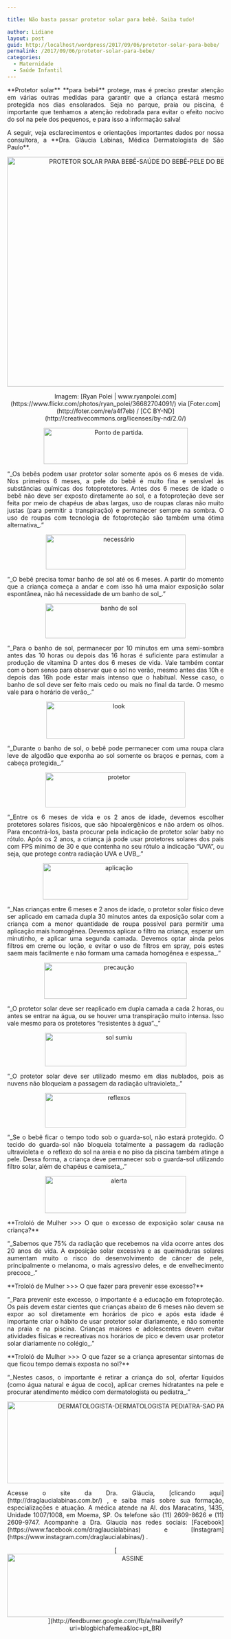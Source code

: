```yaml
---

title: Não basta passar protetor solar para bebê. Saiba tudo!

author: Lidiane
layout: post
guid: http://localhost/wordpress/2017/09/06/protetor-solar-para-bebe/
permalink: /2017/09/06/protetor-solar-para-bebe/
categories:
  - Maternidade
  - Saúde Infantil
---
```

<p align="justify">
  **Protetor solar** **para bebê** protege, mas é preciso prestar atenção em várias outras medidas para garantir que a criança estará mesmo protegida nos dias ensolarados. Seja no parque, praia ou piscina, é importante que tenhamos a atenção redobrada para evitar o efeito nocivo do sol na pele dos pequenos, e para isso a informação salva!
</p>

<p align="justify">
  A seguir, veja esclarecimentos e orientações importantes dados por nossa consultora, a **Dra. Gláucia Labinas, Médica Dermatologista de São Paulo**.
</p>

<p align="center">
  <img class="alignnone size-full wp-image-14099" src="http://www.trololodemulher.com.br/blog/wp-content/uploads/2017/09/PROTETOR-SOLAR-PARA-BEBÊ-SAÚDE-DO-BEBÊ-PELE-DO-BEBÊ-PROTEÇÃO-SOLAR-DO-BEBÊ.jpg" alt="PROTETOR SOLAR PARA BEBÊ-SAÚDE DO BEBÊ-PELE DO BEBÊ-PROTEÇÃO SOLAR DO BEBÊ" width="800" height="534" />
</p>

<p align="center">
  Imagem: [Ryan Polei | www.ryanpolei.com](https://www.flickr.com/photos/ryan_polei/36682704091/)  via [Foter.com](http://foter.com/re/a4f7eb)  / [CC BY-ND](http://creativecommons.org/licenses/by-nd/2.0/) 
</p>

<p align="center">
  <img class="alignnone size-full wp-image-14097" src="http://www.trololodemulher.com.br/blog/wp-content/uploads/2017/09/Ponto-de-partida..jpg" alt="Ponto de partida." width="335" height="84" />
</p>

<p align="justify">
  “_Os bebês podem usar protetor solar somente após os 6 meses de vida. Nos primeiros 6 meses, a pele do bebê é muito fina e sensível às substâncias químicas dos fotoprotetores. Antes dos 6 meses de idade o bebê não deve ser exposto diretamente ao sol, e a fotoproteção deve ser feita por meio de chapéus de abas largas, uso de roupas claras não muito justas (para permitir a transpiração) e permanecer sempre na sombra. O uso de roupas com tecnologia de fotoproteção são também uma ótima alternativa_.”
</p>

<p align="center">
  <img class="alignnone size-full wp-image-14096" src="http://www.trololodemulher.com.br/blog/wp-content/uploads/2017/09/necessário.jpg" alt="necessário" width="325" height="81" />
</p>

<p align="justify">
  “_O bebê precisa tomar banho de sol até os 6 meses. A partir do momento que a criança começa a andar e com isso há uma maior exposição solar espontânea, não há necessidade de um banho de sol_.”
</p>

<p align="center">
  <img class="alignnone size-full wp-image-14093" src="http://www.trololodemulher.com.br/blog/wp-content/uploads/2017/09/banho-de-sol.jpg" alt="banho de sol" width="326" height="81" />
</p>

<p align="justify">
  “_Para o banho de sol, permanecer por 10 minutos em uma semi-sombra antes das 10 horas ou depois das 16 horas é suficiente para estimular a produção de vitamina D antes dos 6 meses de vida. Vale também contar com o bom senso para observar que o sol no verão, mesmo antes das 10h e depois das 16h pode estar mais intenso que o habitual. Nesse caso, o banho de sol deve ser feito mais cedo ou mais no final da tarde. O mesmo vale para o horário de verão_.”
</p>

<p align="center">
  <img class="alignnone size-full wp-image-14095" src="http://www.trololodemulher.com.br/blog/wp-content/uploads/2017/09/look.jpg" alt="look" width="322" height="86" />
</p>

<p align="justify">
  “_Durante o banho de sol, o bebê pode permanecer com uma roupa clara leve de algodão que exponha ao sol somente os braços e pernas, com a cabeça protegida_.”
</p>

<p align="center">
  <img class="alignnone size-full wp-image-14102" src="http://www.trololodemulher.com.br/blog/wp-content/uploads/2017/09/protetor.jpg" alt="protetor" width="326" height="81" />
</p>

<p align="justify">
  “_Entre os 6 meses de vida e os 2 anos de idade, devemos escolher protetores solares físicos, que são hipoalergênicos e não ardem os olhos. Para encontrá-los, basta procurar pela indicação de protetor solar baby no rótulo. Após os 2 anos, a criança já pode usar protetores solares dos pais com FPS mínimo de 30 e que contenha no seu rótulo a indicação &#8220;UVA&#8221;, ou seja, que protege contra radiação UVA e UVB_.”
</p>

<p align="center">
  <img class="alignnone size-full wp-image-14092" src="http://www.trololodemulher.com.br/blog/wp-content/uploads/2017/09/aplicação.jpg" alt="aplicação" width="338" height="84" />
</p>

<p align="justify">
  “_Nas crianças entre 6 meses e 2 anos de idade, o protetor solar físico deve ser aplicado em camada dupla 30 minutos antes da exposição solar com a criança com a menor quantidade de roupa possível para permitir uma aplicação mais homogênea. Devemos aplicar o filtro na criança, esperar um minutinho, e aplicar uma segunda camada. Devemos optar ainda pelos filtros em creme ou loção, e evitar o uso de filtros em spray, pois estes saem mais facilmente e não formam uma camada homogênea e espessa_.”
</p>

<p align="center">
  <img class="alignnone size-full wp-image-14098" src="http://www.trololodemulher.com.br/blog/wp-content/uploads/2017/09/precaução.jpg" alt="precaução" width="332" height="84" />
</p>

<p align="justify">
  “_O protetor solar deve ser reaplicado em dupla camada a cada 2 horas, ou antes se entrar na água, ou se houver uma transpiração muito intensa. Isso vale mesmo para os protetores &#8220;resistentes à água&#8221;._”
</p>

<p align="center">
  <img class="alignnone size-full wp-image-14104" src="http://www.trololodemulher.com.br/blog/wp-content/uploads/2017/09/sol-sumiu.jpg" alt="sol sumiu" width="329" height="78" />
</p>

<p align="justify">
  “_O protetor solar deve ser utilizado mesmo em dias nublados, pois as nuvens não bloqueiam a passagem da radiação ultravioleta_.”
</p>

<p align="center">
  <img class="alignnone size-full wp-image-14103" src="http://www.trololodemulher.com.br/blog/wp-content/uploads/2017/09/reflexos.jpg" alt="reflexos" width="328" height="80" />
</p>

<p align="justify">
  “_Se o bebê ficar o tempo todo sob o guarda-sol, não estará protegido. O tecido do guarda-sol não bloqueia totalmente a passagem da radiação ultravioleta e  o reflexo do sol na areia e no piso da piscina também atinge a pele. Dessa forma, a criança deve permanecer sob o guarda-sol utilizando filtro solar, além de chapéus e camiseta_.”
</p>

<p align="center">
  <img class="alignnone size-full wp-image-14091" src="http://www.trololodemulher.com.br/blog/wp-content/uploads/2017/09/alerta.jpg" alt="alerta" width="328" height="86" />
</p>

<p align="justify">
  **Trololó de Mulher >>> O que o excesso de exposição solar causa na criança?**
</p>

<p align="justify">
  “_Sabemos que 75% da radiação que recebemos na vida ocorre antes dos 20 anos de vida. A exposição solar excessiva e as queimaduras solares aumentam muito o risco do desenvolvimento de câncer de pele, principalmente o melanoma, o mais agressivo deles, e de envelhecimento precoce_.”
</p>

<p align="justify">
  **Trololó de Mulher >>> O que fazer para prevenir esse excesso?**
</p>

<p align="justify">
  “_Para prevenir este excesso, o importante é a educação em fotoproteção. Os pais devem estar cientes que crianças abaixo de 6 meses não devem se expor ao sol diretamente em horários de pico e após esta idade é importante criar o hábito de usar protetor solar diariamente, e não somente na praia e na piscina. Crianças maiores e adolescentes devem evitar atividades físicas e recreativas nos horários de pico e devem usar protetor solar diariamente no colégio_.”
</p>

<p align="justify">
  **Trololó de Mulher >>> O que fazer se a criança apresentar sintomas de que ficou tempo demais exposta no sol?**
</p>

<p align="justify">
  “_Nestes casos, o importante é retirar a criança do sol, ofertar líquidos (como água natural e água de coco), aplicar cremes hidratantes na pele e procurar atendimento médico com dermatologista ou pediatra_.”
</p>

<p align="center">
  <img class="alignnone size-full wp-image-14094" src="http://www.trololodemulher.com.br/blog/wp-content/uploads/2017/09/DERMATOLOGISTA-DERMATOLOGISTA-PEDIATRA-SAO-PAULO-DRA-GLAUCIA-LABINAS.jpg" alt="DERMATOLOGISTA-DERMATOLOGISTA PEDIATRA-SAO PAULO-DRA GLAUCIA LABINAS" width="800" height="190" />
</p>

<p align="justify">
  Acesse o site da Dra. Gláucia, [clicando aqui](http://draglaucialabinas.com.br/) , e saiba mais sobre sua formação, especializações e atuação. A médica atende na Al. dos Maracatins, 1435, Unidade 1007/1008, em Moema, SP. Os telefone são (11) 2609-8626 e (11) 2609-9747. Acompanhe a Dra. Glaucia nas redes sociais: [Facebook](https://www.facebook.com/draglaucialabinas)  e [Instagram](https://www.instagram.com/draglaucialabinas/) .
</p>

<p align="center">
  [<img class="alignnone size-full wp-image-14011" src="http://www.trololodemulher.com.br/blog/wp-content/uploads/2017/08/ASSINE.jpg" alt="ASSINE" width="568" height="147" />](http://feedburner.google.com/fb/a/mailverify?uri=blogbichafemea&loc=pt_BR) 
</p>

<p align="justify">